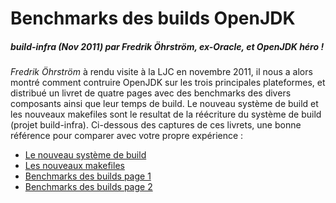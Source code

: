 # Benchmarks des builds OpenJDK
##### build-infra (Nov 2011) par Fredrik Öhrström, ex-Oracle, et OpenJDK héro !

*Fredrik Öhrström* à rendu visite à la LJC en novembre 2011, il nous a alors montré comment contruire OpenJDK sur les trois principales plateformes, et distribué un livret de quatre pages avec des benchmarks des divers composants ainsi que leur temps de build. Le nouveau système de build et les nouveaux makefiles sont le resultat de la réécriture du système de build (projet build-infra). Ci-dessous des captures de ces livrets, une bonne référence pour comparer avec votre propre expérience :

 * [Le nouveau système de build](https://drive.google.com/file/d/0B0fHiQR6gRybQkx4MHl1NDM4Z00/edit?usp=sharing)
 * [Les nouveaux makefiles](https://drive.google.com/file/d/0B0fHiQR6gRybVzh5d0JhR2MyTkE/edit?usp=sharing)
 * [Benchmarks des builds page 1](https://drive.google.com/file/d/0B0fHiQR6gRybQlVjWnpUNUIxS1E/edit?usp=sharing)
 * [Benchmarks des builds page 2](https://drive.google.com/file/d/0B0fHiQR6gRybbVFlY0k4THhnTHM/edit?usp=sharing)